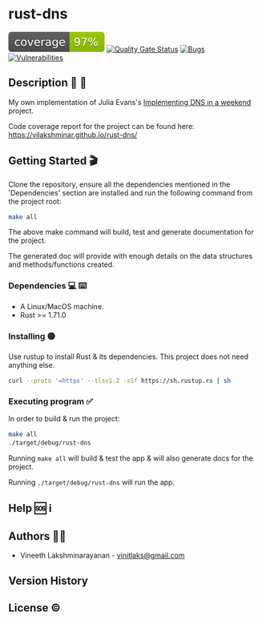 # rust-dns

[![Coverage](https://github.com/vilakshminar/rust-dns/blob/gh-pages/badges/flat.svg)](https://github.com/vilakshminar/rust-dns)
[![Quality Gate Status](https://img.shields.io/badge/quality%20gate-passed-brightgreen)](https://github.com/vilakshminar/rust-dns)
[![Bugs](https://img.shields.io/badge/bugs-0-brightgreen)](https://github.com/vilakshminar/rust-dns)
[![Vulnerabilities](https://img.shields.io/badge/vulnerabilities-1-yellow)](https://github.com/vilakshminar/rust-dns)


## Description :scroll: :page_with_curl:

My own implementation of Julia Evans's [Implementing DNS in a weekend](https://implement-dns.wizardzines.com) project.

Code coverage report for the project can be found here: https://vilakshminar.github.io/rust-dns/

## Getting Started :clapper:

Clone the repository, ensure all the dependencies mentioned in the 'Dependencies' section are installed
and run the following command from the project root:
```bash
make all
```
The above make command will build, test and generate documentation for the project.

The generated doc will provide with enough details on the data structures and methods/functions created.

### Dependencies :computer: :keyboard:

* A Linux/MacOS machine.
* Rust >= 1.71.0

### Installing :yellow_circle:

Use rustup to install Rust & its dependencies. This project does not need anything else.
```bash
curl --proto '=https' --tlsv1.2 -sSf https://sh.rustup.rs | sh
```

### Executing program :white_check_mark:

In order to build & run the project:
```bash
make all
./target/debug/rust-dns
```

Running `make all` will build & test the app & will also generate docs for the project.

Running `./target/debug/rust-dns` will run the app.

## Help :sos: :information_source:

## Authors :man_technologist:

* Vineeth Lakshminarayanan - vinitlaks@gmail.com

## Version History

## License :copyright:

